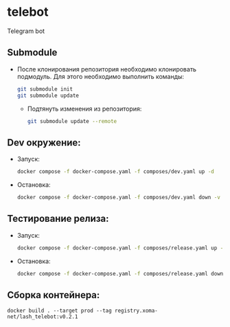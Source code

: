 # telebot
Telegram bot

## Submodule
* После клонирования репозитория необходимо клонировать подмодуль.
Для этого необходимо выполнить команды:
    ```bash
    git submodule init
    git submodule update
    ```
  * Подтянуть изменения из репозитория:
      ```bash
      git submodule update --remote
      ```

## Dev окружение:
* Запуск:
    ```bash
    docker compose -f docker-compose.yaml -f composes/dev.yaml up -d
    ```
* Остановка:
    ```bash
    docker compose -f docker-compose.yaml -f composes/dev.yaml down -v
    ```

## Тестирование релиза:
* Запуск:
    ```bash
    docker compose -f docker-compose.yaml -f composes/release.yaml up -d
    ```
* Остановка:
    ```bash
    docker compose -f docker-compose.yaml -f composes/release.yaml down -v
    ```
  
## Сборка контейнера:
```shell
docker build . --target prod --tag registry.xoma-net/lash_telebot:v0.2.1
```